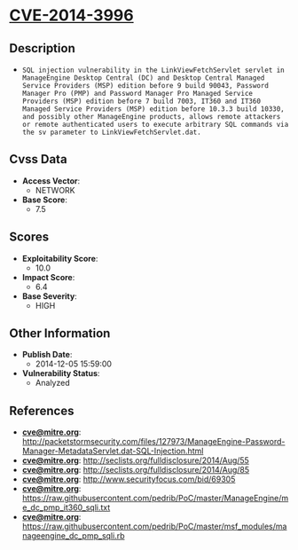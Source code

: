 
# [CVE-2014-3996](http://packetstormsecurity.com/files/127973/ManageEngine-Password-Manager-MetadataServlet.dat-SQL-Injection.html)

## Description

- `SQL injection vulnerability in the LinkViewFetchServlet servlet in ManageEngine Desktop Central (DC) and Desktop Central Managed Service Providers (MSP) edition before 9 build 90043, Password Manager Pro (PMP) and Password Manager Pro Managed Service Providers (MSP) edition before 7 build 7003, IT360 and IT360 Managed Service Providers (MSP) edition before 10.3.3 build 10330, and possibly other ManageEngine products, allows remote attackers or remote authenticated users to execute arbitrary SQL commands via the sv parameter to LinkViewFetchServlet.dat.`

## Cvss Data

- **Access Vector**:
  - NETWORK
- **Base Score**:
  - 7.5

## Scores

- **Exploitability Score**:
  - 10.0
- **Impact Score**:
  - 6.4
- **Base Severity**:
  - HIGH

## Other Information

- **Publish Date**:
  - 2014-12-05 15:59:00
- **Vulnerability Status**:
  - Analyzed

## References

- **cve@mitre.org**: http://packetstormsecurity.com/files/127973/ManageEngine-Password-Manager-MetadataServlet.dat-SQL-Injection.html
- **cve@mitre.org**: http://seclists.org/fulldisclosure/2014/Aug/55
- **cve@mitre.org**: http://seclists.org/fulldisclosure/2014/Aug/85
- **cve@mitre.org**: http://www.securityfocus.com/bid/69305
- **cve@mitre.org**: https://raw.githubusercontent.com/pedrib/PoC/master/ManageEngine/me_dc_pmp_it360_sqli.txt
- **cve@mitre.org**: https://raw.githubusercontent.com/pedrib/PoC/master/msf_modules/manageengine_dc_pmp_sqli.rb
